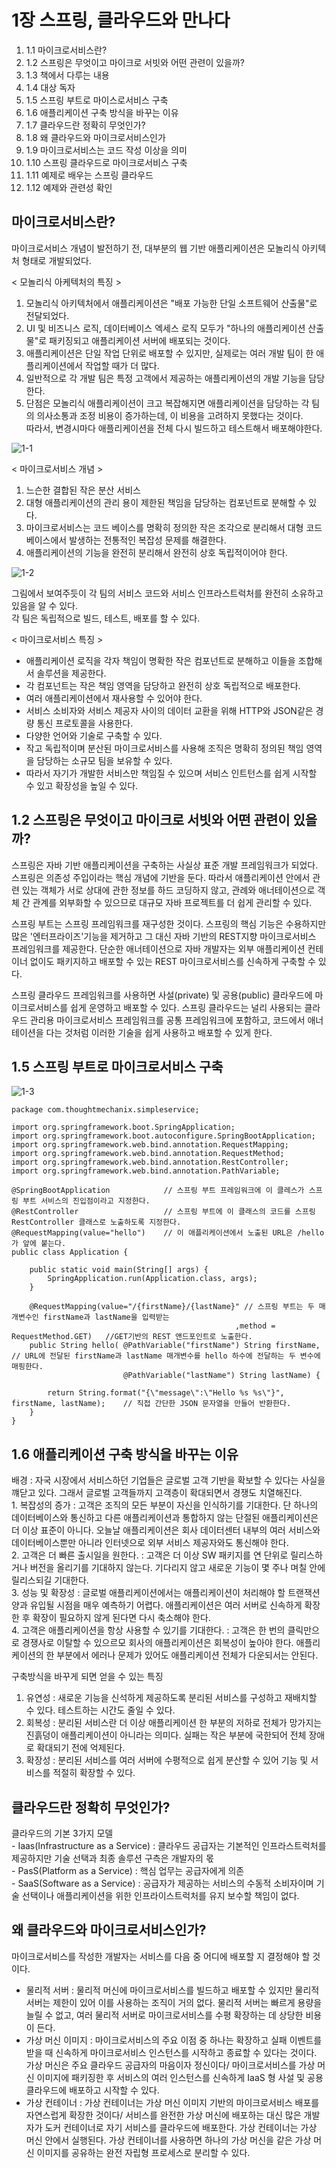 <h1>1장 스프링, 클라우드와 만나다</h1>

<ol>
<li>1.1 마이크로서비스란?</li>
<li>1.2 스프링은 무엇이고 마이크로 서빗와 어떤 관련이 있을까?</li>
<li>1.3 책에서 다루는 내용</li>
<li>1.4 대상 독자</li>
<li>1.5 스프링 부트로 마이스로서비스 구축</li>
<li>1.6 애플리케이션 구축 방식을 바꾸는 이유</li>
<li>1.7 클라우드란 정확히 무엇인가?</li>
<li>1.8 왜 클라우드와 마이크로서비스인가</li>
<li>1.9 마이크로서비스는 코드 작성 이상을 의미</li>
<li>1.10 스프링 클라우드로 마이크로서비스 구축</li>
<li>1.11 예제로 배우는 스프링 클라우드</li>
<li>1.12 예제와 관련성 확인</li>
</ol>

<h2>마이크로서비스란?</h2>
마이크로서비스 개념이 발전하기 전, 대부분의 웹 기반 애플리케이션은 모놀리식 아키텍처 형태로 개발되었다.

< 모놀리식 아케텍처의 특징 > <br/>
1. 모놀리식 아키텍처에서 애플리케이션은 "배포 가능한 단일 소프트웨어 산출물"로 전달되었다.<br/>
2. UI 및 비즈니스 로직, 데이터베이스 엑세스 로직 모두가 "하나의 애플리케이션 산출물"로 패키징되고 애플리케이션 서버에 배포되는 것이다.<br/>
3. 애플리케이션은 단일 작업 단위로 배포할 수 있지만, 실제로는 여러 개발 팀이 한 애플리케이션에서 작업할 때가 더 많다.<br/>
4. 일반적으로 각 개발 팀은 특정 고객에서 제공하는 애플리케이션의 개발 기능을 담당한다.<br/>
5. 단점은 모놀리식 애플리케이션이 크고 복잡해지면 애플리케이션을 담당하는 각 팀의 의사소통과 조정 비용이 증가하는데, 이 비용을 고려하지 못했다는 것이다.<br/>
따라서, 변경시마다 애플리케이션을 전체 다시 빌드하고 테스트해서 배포해야한다.<br/>

![1-1](https://user-images.githubusercontent.com/87962572/145671593-e68d9f3d-28c6-43c9-bad6-360a38a9c369.PNG)

< 마이크로서비스 개념 >
1. 느슨한 결합된 작은 분산 서비스<br/>
2. 대형 애플리케이션의 관리 용이 제한된 책임을 담당하는 컴포넌트로 분해할 수 있다.<br/>
3. 마이크로서비스는 코드 베이스를 명확히 정의한 작은 조각으로 분리해서 대형 코드 베이스에서 발생하는 전통적인 복잡성 문제를 해결한다.<br/>
4. 애플리케이션의 기능을 완전히 분리해서 완전히 상호 독립적이어야 한다.<br/>

![1-2](https://user-images.githubusercontent.com/87962572/145671690-5e7152c4-035b-4adb-84c5-cc2ad93d910e.PNG)

그림에서 보여주듯이 각 팀의 서비스 코드와 서비스 인프라스트럭처를 완전히 소유하고 있음을 알 수 있다.<br/>
각 팀은 독립적으로 빌드, 테스트, 배포를 할 수 있다.<br/>

< 마이크로서비스 특징 >
- 애플리케이션 로직을 각자 책임이 명확한 작은 컴포넌트로 분해하고 이들을 조합해서 솔루션을 제공한다.<br/>
- 각 컴포넌트는 작은 책임 영역을 담당하고 완전히 상호 독립적으로 배포한다.<br/>
- 여러 애플리케이션에서 재사용할 수 있어야 한다.<br/>
- 서비스 소비자와 서비스 제공자 사이의 데이터 교환을 위해 HTTP와 JSON같은 경량 통신 프로토콜을 사용한다.<br/>
- 다양한 언어와 기술로 구축할 수 있다.<br/>
- 작고 독립적이며 분산된 마이크로서비스를 사용해 조직은 명확히 정의된 책임 영역을 담당하는 소규모 팀을 보유할 수 있다.<br/>
- 따라서 자기가 개발한 서비스만 책임질 수 있으며 서비스 인트턴스를 쉽게 시작할 수 있고 확장성을 높일 수 있다.<br/>


<h2>1.2 스프링은 무엇이고 마이크로 서빗와 어떤 관련이 있을까?</h2>

스프링은 자바 기반 애플리케이션을 구축하는 사실상 표준 개발 프레임워크가 되었다.
스프링은 의존성 주입이라는 핵심 개념에 기반을 둔다.
따라서 애플리케이션 안에서 관련 있는 객체가 서로 상대에 관한 정보를 하드 코딩하지 않고, 관례와 애너테이션으로 객체 간 관계를 외부화할 수 있으므로 대규모 자바 프로젝트를 
더 쉽게 관리할 수 있다.

스프링 부트는 스프링 프레임워크를 재구성한 것이다. 스프링의 핵심 기능은 수용하지만 많은 '엔터프라이즈'기능을 제거하고 그 대신 자바 기반의 REST지향 마이크로서비스 프레임워크를 
제공한다. 단순한 애너테이션으로 자바 개발자는 외부 애플리케이션 컨테이너 없이도 패키지하고 배포할 수 있는 REST 마이크로서비스를 신속하게 구축할 수 있다.

스프링 클라우드 프레임워크를 사용하면 사설(private) 및 공용(public) 클라우드에 마이크로서비스를 쉽게 운영하고 배포할 수 있다.
스프링 클라우드는 널리 사용되는 클라우드 관리용 마이크로서비스 프레임워크를 공통 프레임워크에 포함하고, 코드에서 애너테이션을 다는 것처럼 이러한 기술을 쉽게 사용하고 배포할 수
있게 한다.


<h2>1.5 스프링 부트로 마이크로서비스 구축</h2>

![1-3](https://user-images.githubusercontent.com/87962572/145672136-d7f13974-cfbf-408d-9490-f8232b92f7d5.PNG)

```
package com.thoughtmechanix.simpleservice;

import org.springframework.boot.SpringApplication;
import org.springframework.boot.autoconfigure.SpringBootApplication;
import org.springframework.web.bind.annotation.RequestMapping;
import org.springframework.web.bind.annotation.RequestMethod;
import org.springframework.web.bind.annotation.RestController;
import org.springframework.web.bind.annotation.PathVariable;

@SpringBootApplication            // 스프링 부트 프레임워크에 이 클레스가 스프링 부트 서비스의 진입점이라고 지정한다.
@RestController                   // 스프링 부트에 이 클래스의 코드를 스프링 RestController 클래스로 노출하도록 지정한다.
@RequestMapping(value="hello")    // 이 애플리케이션에서 노출된 URL은 /hello가 앞에 붙는다.
public class Application {

    public static void main(String[] args) {
        SpringApplication.run(Application.class, args);
    }

    @RequestMapping(value="/{firstName}/{lastName}" // 스프링 부트는 두 매개변수인 firstName과 lastName을 입력받는 
                                                  ,method = RequestMethod.GET)   //GET기반의 REST 앤드포인트로 노출한다.
    public String hello( @PathVariable("firstName") String firstName,       // URL에 전달된 firstName과 lastName 매개변수를 hello 하수에 전달하는 두 변수에 매핑한다.
                         @PathVariable("lastName") String lastName) {

        return String.format("{\"message\":\"Hello %s %s\"}", firstName, lastName);    // 직접 간단한 JSON 문자열을 만들어 반환한다.
    }
}

```


<h2>1.6 애플리케이션 구축 방식을 바꾸는 이유</h2>
배경 : 자국 시장에서 서비스하던 기업들은 글로벌 고객 기반을 확보할 수 있다는 사실을 꺠닫고 있다. 그래서 글로벌 고객들까지 고객층이 확대되면서 경쟁도 치열해진다. <br/>
1. 복잡성의 증가 : 고객은 조직의 모든 부분이 자신을 인식하기를 기대한다. 단 하나의 데이터베이스와 통신하고 다른 애플리케이션과 통합하지 않는 단절된 애플리케이션은 더 이상 표준이
아니다. 오늘날 애플리케이션은 회사 데이터센터 내부의 여러 서비스와 데이터베이스뿐만 아니라 인터넷으로 외부 서비스 제공자와도 통신해야 한다.<br/>
2. 고객은 더 빠른 출시일을 원한다. : 고객은 더 이상 SW 패키지를 연 단위로 릴리스하거나 버전을 올리기를 기대하지 않는다. 기다리지 않고 새로운 기능이 몇 주나 며칠 안에
릴리스되길 기대한다.<br/>
3. 성능 및 확장성 : 글로벌 애플리케이션에서는 애플리케이션이 처리해야 할 트랜잭션 양과 유입될 시점을 매우 예측하기 어렵다. 애플리케이션은 여러 서버로 신속하게 확장한 후 확장이
필요하지 않게 된다면 다시 축소해야 한다.<br/>
4. 고객은 애플리케이션을 항상 사용할 수 있기를 기대한다. : 고객은 한 번의 클릭만으로 경쟁사로 이탈할 수 있으르모 회사의 애플리케이션은 회복성이 높아야 한다. 애플리케이션의 
한 부분에서 에러나 문제가 있어도 애플리케이션 전체가 다운되서는 안된다.<br/>

구축방식을 바꾸게 되면 얻을 수 있는 특징<br/>
1. 유연성 : 새로운 기능을 신석하게 제공하도록 분리된 서비스를 구성하고 재배치할 수 있다. 테스트하는 시간도 줄일 수 있다.<br/>
2. 회복성 : 분리된 서비스란 더 이상 애플리케이션 한 부분의 저하로 전체가 망가지는 진흙덩이 애플리케이션이 아니라는 의미다. 실패는 작은 부분에 국한되어 전체 장애로 확대되기 전에 
억제된다.<br/>
3. 확장성 : 분리된 서비스를 여러 서버에 수평적으로 쉽게 분산할 수 있어 기능 및 서비스를 적절히 확장할 수 있다.<br/>

<h2>클라우드란 정확히 무엇인가?</h2>
클라우드의 기본 3가지 모델<br/>
- Iaas(Infrastructure as a Service) : 클라우드 공급자는 기본적인 인프라스트럭처를 제공하지만 기술 선택과 최종 솔루션 구측은 개발자의 몫<br/>
- PasS(Platform as a Service) : 핵심 업무는 공급자에게 의존<br/>
- SaaS(Software as a Service) : 공급자가 제공하는 서비스의 수동적 소비자이며 기술 선택이나 애플리케이션을 위한 인프라이스트럭처를 유지 보수할 책임이 없다.<br/>

<h2>왜 클라우드와 마이크로서비스인가?</h2>

마이크로서비스를 작성한 개발자는 서비스를 다음 중 어디에 배포할 지 결정해야 할 것이다. <br/>
- 물리적 서버 : 물리적 머신에 마이크로서비스를 빌드하고 배포할 수 있지만 물리적 서버는 제한이 있어 이를 사용하는 조직이 거의 없다. 물리적 서버는 빠르게 용량을 늘릴 수 없고,
여러 물리적 서버로 마이크로서비스를 수평 확장하는 데 상당한 비용이 든다.<br/>
- 가상 머신 이미지 : 마이크로서비스의 주요 이점 중 하나는 확장하고 실패 이벤트를 받을 때 신속하게 마이크로서비스 인스턴스를 시작하고 종료할 수 있다는 것이다. 가상 머신은 주요 
클라우드 공급자의 마음이자 정신이다/ 마이크로서비스를 가상 머신 이미지에 패키징한 후 서비스의 여러 인스턴스를 신속하게 IaaS 형 사설 및 공용 클라우드에 배포하고 시작할 수 있다.
- 가상 컨테이너 : 가상 컨테이너는 가상 머신 이미지 기반의 마이크로서비스 배포를 자연스럽게 확장한 것이다/ 서비스를 완전한 가상 머신에 배포하는 대신 많은 개발자가 도커 컨테이너로 
자기 서비스를 클라우드에 배포한다. 가상 컨테이너는 가상 머신 안에서 실행된다. 가상 컨테이너를 사용하면 하나의 가상 머신을 같은 가상 머신 이미지를 공유하는 완전 자립형 프로세스로 
분리할 수 있다.





